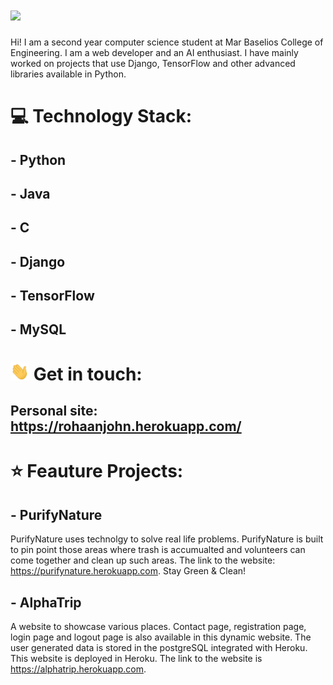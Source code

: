 # <img src="https://img.icons8.com/doodle/100/000000/hello--v1.png"/> 




Hi! I am a second year computer science student at Mar Baselios College of Engineering. I am a web developer and an AI enthusiast. I have mainly worked on projects that use Django, TensorFlow and other advanced libraries available in Python.



# 💻 Technology Stack:
## - Python
## - Java 
## - C
## - Django
## - TensorFlow 
## - MySQL

# <img src="https://raw.githubusercontent.com/ABSphreak/ABSphreak/master/gifs/Hi.gif" width="30px"> Get in touch:


## Personal site: https://rohaanjohn.herokuapp.com/




# ⭐ Feauture Projects:
## - PurifyNature 
PurifyNature uses technolgy to solve real life problems. PurifyNature is built to pin point those areas where trash is accumualted and volunteers can come together and clean up such areas. 
The link to the website: https://purifynature.herokuapp.com.
Stay Green & Clean!
## - AlphaTrip
A website to showcase various places. Contact page, registration page, login page and logout page is also available in this dynamic website. The user generated data is stored in the postgreSQL integrated with Heroku. This website is deployed in Heroku. 
The link to the website is https://alphatrip.herokuapp.com.


